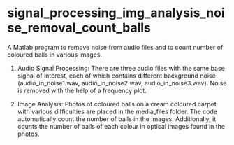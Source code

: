 # signal_processing_img_analysis_noise_removal_count_balls
A Matlab program to remove noise from audio files and to count number of coloured balls in various images.

1. Audio Signal Processing:
There are three audio files with the same base signal of interest, each of which contains different background noise (audio_in_noise1.wav, audio_in_noise2.wav, audio_in_noise3.wav). Noise is removed with the help of a frequency plot.

2. Image Analysis:
Photos of coloured balls on a cream coloured carpet with various difficulties are placed in the media_files folder. The code automatically count the number of balls in the images. Additionally, it counts the number of balls of each colour in optical images found in the photos.
